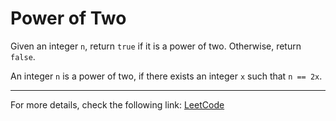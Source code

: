<h1>Power of Two</h1>

<p>Given an integer <code>n</code>, return <code>true</code> if it is a power of two. Otherwise, return <code>false</code>.</p>

<p>An integer <code>n</code> is a power of two, if there exists an integer <code>x</code> such that <code>n == 2x</code>.</p>


<hr>
<p>For more details, check the following link: <a href="https://leetcode.com/problems/power-of-two/">LeetCode</a></p>





